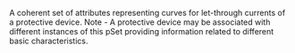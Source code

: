 ﻿A coherent set of attributes representing curves for  let-through currents of a protective device. Note - A protective device may be associated with different instances of this pSet providing information related to different  basic characteristics.